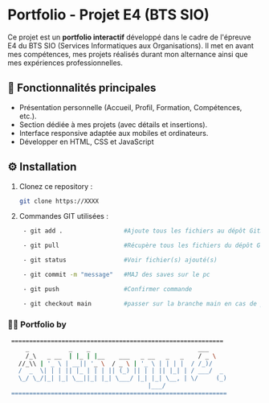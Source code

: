 # Portfolio - Projet E4 (BTS SIO)

Ce projet est un **portfolio interactif** développé dans le cadre de l'épreuve E4 du BTS SIO (Services Informatiques aux Organisations). Il met en avant mes compétences, mes projets réalisés durant mon alternance ainsi que mes expériences professionnelles.

## 🚀 Fonctionnalités principales

- Présentation personnelle (Accueil, Profil, Formation, Compétences, etc.).
- Section dédiée à mes projets (avec détails et insertions).
- Interface responsive adaptée aux mobiles et ordinateurs.
- Développer en HTML, CSS et JavaScript

## ⚙️ Installation

1. Clonez ce repository :
   ```bash
   git clone https://XXXX

2. Commandes GIT utilisées :
   ```bash
    - git add .                 #Ajoute tous les fichiers au dépôt GitHub

    - git pull                  #Récupère tous les fichiers du dépôt GitHub

    - git status                #Voir fichier(s) ajouté(s)

    - git commit -m "message"   #MAJ des saves sur le pc

    - git push                  #Confirmer commande

    - git checkout main         #passer sur la branche main en cas de problèmes
   ```

### 🧑‍💻 Portfolio by

   ```bash
    ===========================================================
        _           _    _                              ___    
        /_\   _ __  | |_ | |__    ___   _ __   _   _    / _ \   
      //_\\ | '_ \ | __|| '_ \  / _ \ | '_ \ | | | |  / /_)/   
      /  _  \| | | || |_ | | | || (_) || | | || |_| | / ___/  _ 
      \_/ \_/|_| |_| \__||_| |_| \___/ |_| |_| \__, | \/     (_)
                                          |___/            
    ============================================================
   ```
